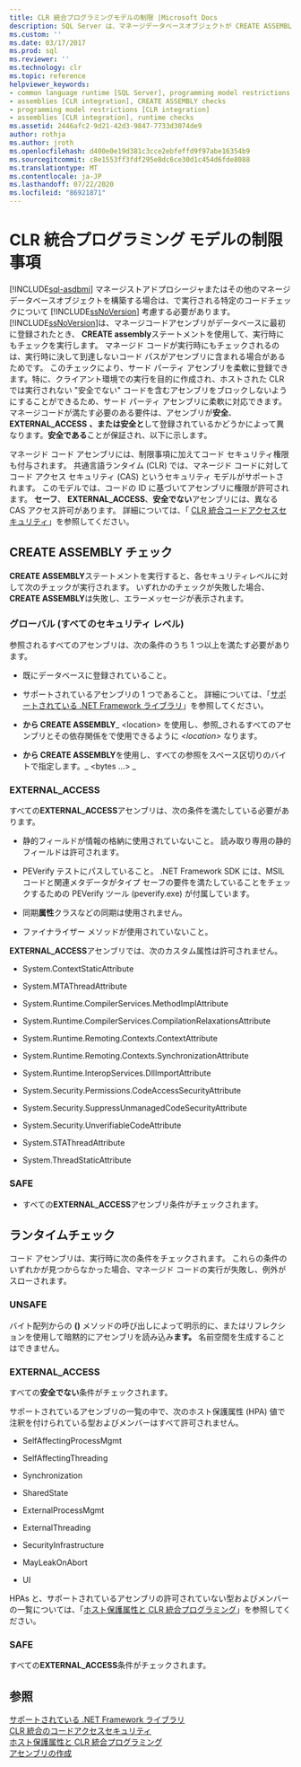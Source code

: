 ```yaml
---
title: CLR 統合プログラミングモデルの制限 |Microsoft Docs
description: SQL Server は、マネージデータベースオブジェクトが CREATE ASSEMBLY と実行時に最初に登録されたときに、そのオブジェクトに対してコードチェックを実行します。
ms.custom: ''
ms.date: 03/17/2017
ms.prod: sql
ms.reviewer: ''
ms.technology: clr
ms.topic: reference
helpviewer_keywords:
- common language runtime [SQL Server], programming model restrictions
- assemblies [CLR integration], CREATE ASSEMBLY checks
- programming model restrictions [CLR integration]
- assemblies [CLR integration], runtime checks
ms.assetid: 2446afc2-9d21-42d3-9847-7733d3074de9
author: rothja
ms.author: jroth
ms.openlocfilehash: d400e0e19d381c3cce2ebfeffd9f97abe16354b9
ms.sourcegitcommit: c8e1553ff3fdf295e8dc6ce30d1c454d6fde8088
ms.translationtype: MT
ms.contentlocale: ja-JP
ms.lasthandoff: 07/22/2020
ms.locfileid: "86921871"
---
```

# <a name="clr-integration-programming-model-restrictions"></a>CLR 統合プログラミング モデルの制限事項
[!INCLUDE[sql-asdbmi](../../../includes/applies-to-version/sql-asdbmi.md)]
  マネージストアドプロシージャまたはその他のマネージデータベースオブジェクトを構築する場合は、で実行される特定のコードチェックについて [!INCLUDE[ssNoVersion](../../../includes/ssnoversion-md.md)] 考慮する必要があります。 [!INCLUDE[ssNoVersion](../../../includes/ssnoversion-md.md)]は、マネージコードアセンブリがデータベースに最初に登録されたとき、 **CREATE assembly**ステートメントを使用して、実行時にもチェックを実行します。 マネージド コードが実行時にもチェックされるのは、実行時に決して到達しないコード パスがアセンブリに含まれる場合があるためです。  このチェックにより、サード パーティ アセンブリを柔軟に登録できます。特に、クライアント環境での実行を目的に作成され、ホストされた CLR では実行されない "安全でない" コードを含むアセンブリをブロックしないようにすることができるため、サード パーティ アセンブリに柔軟に対応できます。 マネージコードが満たす必要のある要件は、アセンブリが**安全**、 **EXTERNAL_ACCESS** **、または安全と**して登録されているかどうかによって異なります。**安全である**ことが保証され、以下に示します。  
  
 マネージド コード アセンブリには、制限事項に加えてコード セキュリティ権限も付与されます。 共通言語ランタイム (CLR) では、マネージド コードに対してコード アクセス セキュリティ (CAS) というセキュリティ モデルがサポートされます。 このモデルでは、コードの ID に基づいてアセンブリに権限が許可されます。 **セーフ**、 **EXTERNAL_ACCESS**、**安全でない**アセンブリには、異なる CAS アクセス許可があります。 詳細については、「 [CLR 統合コードアクセスセキュリティ](../../../relational-databases/clr-integration/security/clr-integration-code-access-security.md)」を参照してください。  
  
## <a name="create-assembly-checks"></a>CREATE ASSEMBLY チェック  
 **CREATE ASSEMBLY**ステートメントを実行すると、各セキュリティレベルに対して次のチェックが実行されます。  いずれかのチェックが失敗した場合、 **CREATE ASSEMBLY**は失敗し、エラーメッセージが表示されます。  
  
### <a name="global-any-security-level"></a>グローバル (すべてのセキュリティ レベル)  
 参照されるすべてのアセンブリは、次の条件のうち 1 つ以上を満たす必要があります。  
  
-   既にデータベースに登録されていること。  
  
-   サポートされているアセンブリの 1 つであること。 詳細については、「[サポートされている .NET Framework ライブラリ](../../../relational-databases/clr-integration/database-objects/supported-net-framework-libraries.md)」を参照してください。  
  
-   **から CREATE ASSEMBLY**_ \<location> を使用し、参照_されるすべてのアセンブリとその依存関係をで使用できるように *\<location>* なります。  
  
-   **から CREATE ASSEMBLY**を使用し、すべての参照をスペース区切りのバイトで指定します。_ \<bytes ...> _  
  
### <a name="external_access"></a>EXTERNAL_ACCESS  
 すべての**EXTERNAL_ACCESS**アセンブリは、次の条件を満たしている必要があります。  
  
-   静的フィールドが情報の格納に使用されていないこと。 読み取り専用の静的フィールドは許可されます。  
  
-   PEVerify テストにパスしていること。 .NET Framework SDK には、MSIL コードと関連メタデータがタイプ セーフの要件を満たしていることをチェックするための PEVerify ツール (peverify.exe) が付属しています。  
  
-   同期**属性**クラスなどの同期は使用されません。  
  
-   ファイナライザー メソッドが使用されていないこと。  
  
 **EXTERNAL_ACCESS**アセンブリでは、次のカスタム属性は許可されません。  
  
-   System.ContextStaticAttribute  
  
-   System.MTAThreadAttribute  
  
-   System.Runtime.CompilerServices.MethodImplAttribute  
  
-   System.Runtime.CompilerServices.CompilationRelaxationsAttribute  
  
-   System.Runtime.Remoting.Contexts.ContextAttribute  
  
-   System.Runtime.Remoting.Contexts.SynchronizationAttribute  
  
-   System.Runtime.InteropServices.DllImportAttribute  
  
-   System.Security.Permissions.CodeAccessSecurityAttribute  
  
-   System.Security.SuppressUnmanagedCodeSecurityAttribute  
  
-   System.Security.UnverifiableCodeAttribute  
  
-   System.STAThreadAttribute  
  
-   System.ThreadStaticAttribute  
  
### <a name="safe"></a>SAFE  
  
-   すべての**EXTERNAL_ACCESS**アセンブリ条件がチェックされます。  
  
## <a name="runtime-checks"></a>ランタイムチェック  
 コード アセンブリは、実行時に次の条件をチェックされます。 これらの条件のいずれかが見つからなかった場合、マネージド コードの実行が失敗し、例外がスローされます。  
  
### <a name="unsafe"></a>UNSAFE  
 バイト配列からの **()** メソッドの呼び出しによって明示的に、またはリフレクションを使用して暗黙的にアセンブリを読み込み**ます。** 名前空間を生成することはできません。  
  
### <a name="external_access"></a>EXTERNAL_ACCESS  
 すべての**安全でない**条件がチェックされます。  
  
 サポートされているアセンブリの一覧の中で、次のホスト保護属性 (HPA) 値で注釈を付けられている型およびメンバーはすべて許可されません。  
  
-   SelfAffectingProcessMgmt  
  
-   SelfAffectingThreading  
  
-   Synchronization  
  
-   SharedState  
  
-   ExternalProcessMgmt  
  
-   ExternalThreading  
  
-   SecurityInfrastructure  
  
-   MayLeakOnAbort  
  
-   UI  
  
 HPAs と、サポートされているアセンブリの許可されていない型およびメンバーの一覧については、「[ホスト保護属性と CLR 統合プログラミング](../../../relational-databases/clr-integration-security-host-protection-attributes/host-protection-attributes-and-clr-integration-programming.md)」を参照してください。  
  
### <a name="safe"></a>SAFE  
 すべての**EXTERNAL_ACCESS**条件がチェックされます。  
  
## <a name="see-also"></a>参照  
 [サポートされている .NET Framework ライブラリ](../../../relational-databases/clr-integration/database-objects/supported-net-framework-libraries.md)   
 [CLR 統合のコードアクセスセキュリティ](../../../relational-databases/clr-integration/security/clr-integration-code-access-security.md)   
 [ホスト保護属性と CLR 統合プログラミング](../../../relational-databases/clr-integration-security-host-protection-attributes/host-protection-attributes-and-clr-integration-programming.md)   
 [アセンブリの作成](../../../relational-databases/clr-integration/assemblies/creating-an-assembly.md)  
  
  
